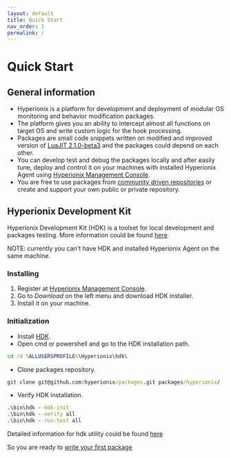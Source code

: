 ```yaml
---
layout: default
title: Quick Start
nav_order: 1
permalink: /
---
```


# Quick Start

## General information
* Hyperionix is a platform for development and deployment of modular OS monitoring and behavior modification packages.
* The platform gives you an ability to intercept almost all functions on target OS and write custom logic for the hook processing.
* Packages are small code snippets written on modified and improved version of <a href="https://luajit.org/" target="_blank">LuaJIT 2.1.0-beta3</a> and the packages could depend on each other.
* You can develop test and debug the packages locally and after easily tune, deploy and control it on your machines with installed Hyperionix Agent using <a href="https://admin.hyperionix.com/" target="_blank">Hyperionix Management Console</a>.
* You are free to use packages from <a href="https://github.com/topics/hyperionix-packages" target="_blank">community driven repositories</a> or create and support your own public or private repository.

## Hyperionix Development Kit

Hyperionix Development Kit (HDK) is a toolset for local development and packages testing. More information could be found [here](hdk).

NOTE: currently you can't have HDK and installed Hyperionix Agent on the same machine.

### Installing
1. Register at <a href="https://admin.hyperionix.com/" target="_blank">Hyperionix Management Console</a>.
2. Go to *Download* on the left menu and download HDK installer.
3. Install it on your machine.

### Initialization
* Install [HDK](hdk).
* Open cmd or powershell and go to the HDK installation path.
```bat
cd /d %ALLUSERSPROFILE%\Hyperionix\hdk\
```
* Clone packages repository.
```bat
git clone git@github.com:hyperionix/packages.git packages/hyperionix/
```
* Verify HDK installation.
```bat
.\bin\hdk --hdk-init
.\bin\hdk --verify all
.\bin\hdk --run-test all
```
Detailed information for hdk utility could be found [here](hdk)

So you are ready to [write your first package](guide)

